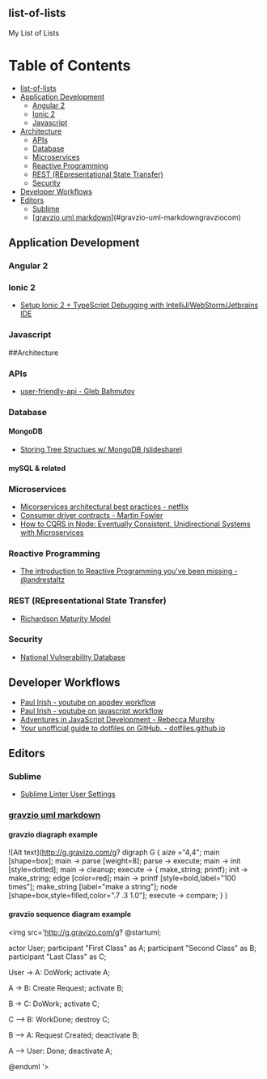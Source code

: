 list-of-lists
---
My List of Lists

[TOC]:#

# Table of Contents
- [list-of-lists](#list-of-lists)
- [Application Development](#application-development)
    - [Angular 2](#angular-2)
    - [Ionic 2](#ionic-2)
    - [Javascript](#javascript)
- [Architecture](#architecture)
    - [APIs](#apis)
    - [Database](#database)
    - [Microservices](#microservices)
    - [Reactive Programming](#reactive-programming)
    - [REST (REpresentational State Transfer)](#rest-representational-state-transfer)
    - [Security](#security)
- [Developer Workflows](#developer-workflows)
- [Editors](#editors)
    - [Sublime](#sublime)
    - [[gravzio uml markdown](gravzio.com)](#gravzio-uml-markdowngravziocom)
 


## Application Development 

### Angular 2

### Ionic 2
* [Setup Ionic 2 + TypeScript Debugging with IntelliJ/WebStorm/Jetbrains IDE](http://blog.thecodecampus.de/setup-ionic-2-typescript-debugging-intellijwebstormjetbrains-ide/)

### Javascript

##Architecture

### APIs
* [user-friendly-api - Gleb Bahmutov](http://glebbahmutov.com/blog/user-friendly-api/)

### Database
#### MongoDB
* [Storing Tree Structues w/ MongoDB (slideshare)](http://www.slideshare.net/voronenko/storing-tree-structures-with-mongodb)

#### mySQL & related

### Microservices
* [Micorservices architectural best practices - netflix](https://www.nginx.com/blog/microservices-at-netflix-architectural-best-practices/)
* [Consumer driver contracts - Martin Fowler](http://martinfowler.com/articles/consumerDrivenContracts.html)
* [How to CQRS in Node: Eventually Consistent, Unidirectional Systems with Microservices](http://nycnode.com/videos/matt-walters-how-to-cqrs-in-node-eventually-consistent-unidirectional-systems-with-microservices)

### Reactive Programming
* [The introduction to Reactive Programming you've been missing - @andrestaltz](https://gist.github.com/staltz/868e7e9bc2a7b8c1f754)

### REST (REpresentational State Transfer)
* [Richardson Maturity Model](http://martinfowler.com/articles/richardsonMaturityModel.html)

### Security
* [National Vulnerability Database](https://nvd.nist.gov/home.cfm)

## Developer Workflows
* [Paul Irish - youtube on appdev workflow](https://www.youtube.com/watch?v=vDbbz-BdyYc)
* [Paul Irish - youtube on javascript workflow](https://www.youtube.com/watch?v=f7AU2Ozu8eo)
* [Adventures in JavaScript Development - Rebecca Murphy](http://rmurphey.com/)
* <a href="http://dotfiles.github.io" target="_blank">Your unofficial guide to dotfiles on GitHub. - dotfiles.github.io</a>

##  Editors
### Sublime
* [Sublime Linter User Settings](http://bl.ocks.org/bretdavidson/3189814)

### [gravzio uml markdown](gravzio.com)

#### gravzio diagraph example

![Alt text](http://g.gravizo.com/g?
  digraph G {
    aize ="4,4";
    main [shape=box];
    main -> parse [weight=8];
    parse -> execute;
    main -> init [style=dotted];
    main -> cleanup;
    execute -> { make_string; printf};
    init -> make_string;
    edge [color=red];
    main -> printf [style=bold,label="100 times"];
    make_string [label="make a string"];
    node [shape=box,style=filled,color=".7 .3 1.0"];
    execute -> compare;
  }
)

#### gravzio sequence diagram example 


<img src='http://g.gravizo.com/g?
@startuml;

actor User;
participant "First Class" as A;
participant "Second Class" as B;
participant "Last Class" as C;

User -> A: DoWork;
activate A;

A -> B: Create Request;
activate B;

B -> C: DoWork;
activate C;

C --> B: WorkDone;
destroy C;

B --> A: Request Created;
deactivate B;

A --> User: Done;
deactivate A;

@enduml
'>









